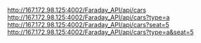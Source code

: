 http://167.172.98.125:4002/Faraday_API/api/cars
http://167.172.98.125:4002/Faraday_API/api/cars?type=a
http://167.172.98.125:4002/Faraday_API/api/cars?seat=5
http://167.172.98.125:4002/Faraday_API/api/cars?type=a&seat=5